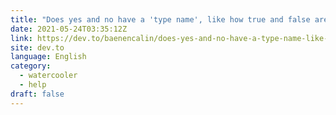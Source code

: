 ```yaml
---
title: "Does yes and no have a 'type name', like how true and false are called 'boolean'?"
date: 2021-05-24T03:35:12Z
link: https://dev.to/baenencalin/does-yes-and-no-have-a-type-name-like-how-true-and-false-are-called-boolean-2m2j?utm_medium=RSS&utm_source=news.12bit.vn
site: dev.to
language: English
category:
  - watercooler
  - help
draft: false
---
```

